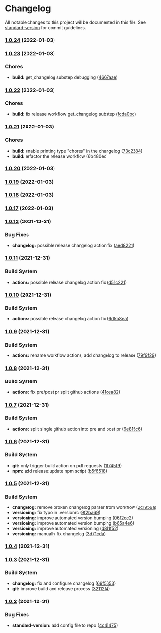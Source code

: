 # Changelog

All notable changes to this project will be documented in this file. See [standard-version](https://github.com/conventional-changelog/standard-version) for commit guidelines.

### [1.0.24](https://github.com/JulianVallee/animated-greetings/compare/v1.0.23...v1.0.24) (2022-01-03)

### [1.0.23](https://github.com/JulianVallee/animated-greetings/compare/v1.0.22...v1.0.23) (2022-01-03)


### Chores

* **build:** get_changelog substep debugging ([4667aae](https://github.com/JulianVallee/animated-greetings/commits/4667aae3d4bf61b67d9a4c7dbf1e7543fc995f17))

### [1.0.22](https://github.com/JulianVallee/animated-greetings/compare/v1.0.21...v1.0.22) (2022-01-03)


### Chores

* **build:** fix release workflow get_changelog substep ([fcda0bd](https://github.com/JulianVallee/animated-greetings/commits/fcda0bd58045d44d5c1a1e15054115402565331a))

### [1.0.21](https://github.com/JulianVallee/animated-greetings/compare/v1.0.20...v1.0.21) (2022-01-03)


### Chores

* **build:** enable printing type "chores" in the changelog ([73c2284](https://github.com/JulianVallee/animated-greetings/commits/73c22849c1787cd9a49232b6fa8b04a8a610b2d1))
* **build:** refactor the release workflow ([6b480ec](https://github.com/JulianVallee/animated-greetings/commits/6b480ecf395c900a0d6933bda0a1dd4d47aeb413))

### [1.0.20](https://github.com/JulianVallee/animated-greetings/compare/v1.0.19...v1.0.20) (2022-01-03)

### [1.0.19](https://github.com/JulianVallee/animated-greetings/compare/v1.0.18...v1.0.19) (2022-01-03)

### [1.0.18](https://github.com/JulianVallee/animated-greetings/compare/v1.0.17...v1.0.18) (2022-01-03)

### [1.0.17](https://github.com/JulianVallee/animated-greetings/compare/v1.0.16...v1.0.17) (2022-01-03)

### [1.0.12](https://github.com/JulianVallee/animated-greetings/compare/v1.0.11...v1.0.12) (2021-12-31)


### Bug Fixes

* **changelog:** possible release changelog action fix ([aed8221](https://github.com/JulianVallee/animated-greetings/commits/aed822149a1ea778299c946370f3db71cfe30cd9))

### [1.0.11](https://github.com/JulianVallee/animated-greetings/compare/v1.0.10...v1.0.11) (2021-12-31)


### Build System

* **actions:** possible release changelog action fix ([d51c221](https://github.com/JulianVallee/animated-greetings/commits/d51c221659e8302b7f0248fa8c872b2fa7eb641d))

### [1.0.10](https://github.com/JulianVallee/animated-greetings/compare/v1.0.9...v1.0.10) (2021-12-31)


### Build System

* **actions:** possible release changelog action fix ([6d5b8ea](https://github.com/JulianVallee/animated-greetings/commits/6d5b8ea2ce1df2d010f2421028daaca7feaac10d))

### [1.0.9](https://github.com/JulianVallee/animated-greetings/compare/v1.0.8...v1.0.9) (2021-12-31)


### Build System

* **actions:** rename workflow actions, add changelog to release ([79f9f29](https://github.com/JulianVallee/animated-greetings/commits/79f9f2983f244d7b158b0074762e81baffd6296d))

### [1.0.8](https://github.com/JulianVallee/animated-greetings/compare/v1.0.7...v1.0.8) (2021-12-31)


### Build System

* **actions:** fix pre/post pr split github actions ([41cea82](https://github.com/JulianVallee/animated-greetings/commits/41cea82963f8deb373513e217287da2edcf14370))

### [1.0.7](https://github.com/JulianVallee/animated-greetings/compare/v1.0.6...v1.0.7) (2021-12-31)


### Build System

* **actions:** split single github action into pre and post pr ([6e815c6](https://github.com/JulianVallee/animated-greetings/commits/6e815c66f4080f9da4f30287cd26b2b0762e1144))

### [1.0.6](https://github.com/JulianVallee/animated-greetings/compare/v1.0.5...v1.0.6) (2021-12-31)


### Build System

* **git:** only trigger build action on pull requests ([11745f9](https://github.com/JulianVallee/animated-greetings/commits/11745f94040dde228487819adb1e232fbc2c4bda))
* **npm:** add release:update npm script ([b5f6518](https://github.com/JulianVallee/animated-greetings/commits/b5f651848110c96a269d8dfb04d500ed7ce69506))

### [1.0.5](https://github.com/JulianVallee/animated-greetings/compare/v1.0.4...v1.0.5) (2021-12-31)


### Build System

* **changelog:** remove broken changelog parser from workflow ([2c1959a](https://github.com/JulianVallee/animated-greetings/commits/2c1959adcb499dffa6b42e19caf1b07781981867))
* **versioning:** fix typo in .versionrc ([9f2ba69](https://github.com/JulianVallee/animated-greetings/commits/9f2ba69b188f9201dc9b3ff406175d37ec3d98bc))
* **versioning:** improve automated version bumping ([06f2cc2](https://github.com/JulianVallee/animated-greetings/commits/06f2cc25f462b029eebceb09cffdbb18aa72fb39))
* **versioning:** improve automated version bumping ([b65a4e6](https://github.com/JulianVallee/animated-greetings/commits/b65a4e62aba5898b2a87d933c7b5c86d3cc54430))
* **versioning:** improve automated versioning ([d811f52](https://github.com/JulianVallee/animated-greetings/commits/d811f52fc1da64843b4c7b7691ae04df33caae27))
* **versioning:** manually fix changelog ([3d71cda](https://github.com/JulianVallee/animated-greetings/commits/3d71cdaf7d79f358e4149e953bce740ae87d44f3))

### [1.0.4](https://github.com/JulianVallee/animated-greetings/compare/v1.0.3...v1.0.4) (2021-12-31)


### [1.0.3](https://github.com/JulianVallee/animated-greetings/compare/v1.0.2...v1.0.3) (2021-12-31)


### Build System

* **changelog:** fix and configure changelog ([69f5653](https://github.com/JulianVallee/animated-greetings/commits/69f5653ccfdc22e5218ee1f6280b8d20ac82e762))
* **git:** improve build and release process ([32112f4](https://github.com/JulianVallee/animated-greetings/commits/32112f4bee14c5feaaa3de95da551d0960f7779e))

### [1.0.2](https://github.com/JulianVallee/animated-greetings/compare/v1.0.1...v1.0.2) (2021-12-31)


### Bug Fixes

* **standard-version:** add config file to repo ([4c41475](https://github.com/JulianVallee/animated-greetings/commits/4c414751cfe18266c74574cff450f02782af93a9))